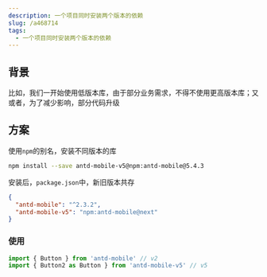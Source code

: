 ```yaml
---
description: 一个项目同时安装两个版本的依赖
slug: /a468714
tags: 
  - 一个项目同时安装两个版本的依赖
---
```


## 背景
比如，我们一开始使用低版本库，由于部分业务需求，不得不使用更高版本库；又或者，为了减少影响，部分代码升级

## 方案
使用`npm`的别名，安装不同版本的库


```bash title=以antd为例
npm install --save antd-mobile-v5@npm:antd-mobile@5.4.3
```

安装后，`package.json`中，新旧版本共存

```json
{
  "antd-mobile": "^2.3.2",
  "antd-mobile-v5": "npm:antd-mobile@next"
}
```

### 使用

```js title=同时使用可以使用as别名 
import { Button } from 'antd-mobile' // v2
import { Button2 as Button } from 'antd-mobile-v5' // v5
```
